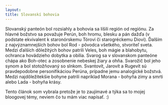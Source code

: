 ```yaml
---
layout: 
title: Slovanskí bohovia
---
```


Slovanský panteón bol rozsiahly a bohovia sa líšili región od regiónu. Za hlavné božstvo sa považuje Perún, boh hromu, blesku a pán dažďa
(v podstate ekvivalent k staronórskemu Tórovi či starogréckemu Diovi). Ďalším z najvýznamnejších bohov bol Rod - pôvodca všetkého,
stvoriteľ sveta. Medzi ďalších dôležitých bohov patrili Veles, boh mágie a blahobytu, ochranca hovädzieho dobytka a obilia. Svarog sa v
slovanskom panteóne chápa ako Boh-otec a zosobnenie nebeskej žiary a ohňa. Svarožič bol jeho synom a bol stotožňovaný so slnkom.
Svantovít, Jarovít a Rugevít sú pravdepodobne personifikáciou Perúna, prípadne jemu analogické božstvá. Medzi najdôležitekšie bohyne
patrili napríklad Morana - bohyňa zimy a smrti alebo Lada - bohyňa krásy.

[](https://sk.pinterest.com/pin/350084571015590241/)

<embed> Tento článok som vybrala pretože je to zaujímavé a týka sa to mojej bloogovej témy, neviem čo tu mám viac napísať. :) </embed>
